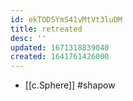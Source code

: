 ```yaml
---
id: ekTODSYmS41vMtVt3luDM
title: retreated
desc: ''
updated: 1671318839040
created: 1641761426000
---
```




- [[c.Sphere]] #shapow
